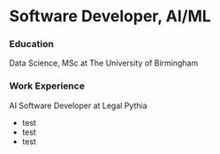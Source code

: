 # Software Developer, AI/ML

### Education
Data Science, MSc at The University of Birmingham

### Work Experience
AI Software Developer at Legal Pythia 
 - test
 - test
 - test
